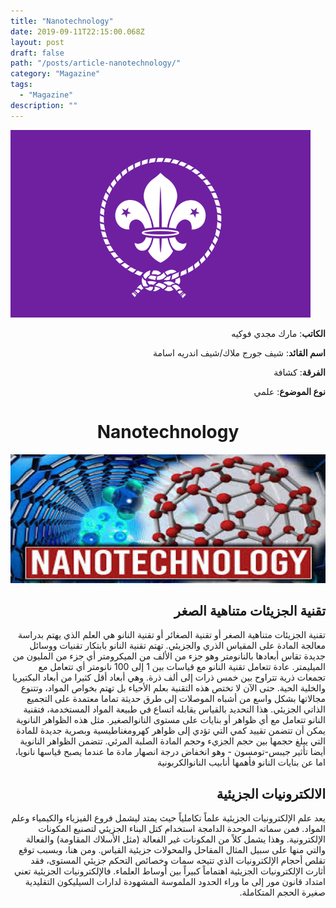 ```yaml
---
title: "Nanotechnology"
date: 2019-09-11T22:15:00.068Z
layout: post
draft: false
path: "/posts/article-nanotechnology/"
category: "Magazine"
tags:
  - "Magazine"
description: ""
---
```


![](scouts.png)

<div dir="rtl">


<strong>الكاتب</strong>: مارك مجدي فوكيه

<strong>اسم القائد</strong>: شيف جورج ملاك/شيف اندريه اسامة

<strong>الفرقة</strong>: كشافة

<strong>نوع الموضوع</strong>: علمي

</div>

<center><h1>Nanotechnology</h1></center>

![](pic.png)

<div dir="rtl">
<h2>تقنية الجزيئات متناهية الصغر</h2>

تقنية الجزيئات متناهية الصغر أو تقنية الصغائر أو تقنية النانو هي العلم الذي يهتم بدراسة معالجة المادة على المقياس الذري والجزيئي. تهتم تقنية النانو بابتكار تقنيات ووسائل جديدة تقاس أبعادها بالنانومتر وهو جزء من الألف من الميكرومتر أي جزء من المليون من الميليمتر. عادة تتعامل تقنية النانو مع قياسات بين 1 إلى 100 نانومتر أي تتعامل مع تجمعات ذرية تتراوح بين خمس ذرات إلى ألف ذرة. وهي أبعاد أقل كثيرا من أبعاد البكتيريا والخلية الحية. حتى الآن لا تختص هذه التقنية بعلم الأحياء بل تهتم بخواص المواد، وتتنوع مجالاتها بشكل واسع من أشباه الموصلات إلى طرق حديثة تماما معتمدة على التجميع الذاتي الجزيئي. هذا التحديد بالقياس يقابله اتساع في طبيعة المواد المستخدمة، فتقنية النانو تتعامل مع أي ظواهر أو بنايات على مستوى النانوالصغير. مثل هذه الظواهر النانوية يمكن أن تتضمن تقييد كمي التي تؤدي إلى ظواهر كهرومغناطيسية وبصرية جديدة للمادة التي يبلغ حجمها بين حجم الجزيء وحجم المادة الصلبة المرئي. تتضمن الظواهر النانوية أيضا تأثير جيبس-تومسون - وهو انخفاض درجة انصهار مادة ما عندما يصبح قياسها نانويا، اما عن بنايات النانو فأهمها أنابيب النانوالكربونية

<h2>الالكترونيات الجزيئية</h2>

يعد علم الإلكترونيات الجزيئية علماً تكاملياً حيث يمتد ليشمل فروع الفيزياء والكيمياء وعلم المواد. فمن سماته الموحدة الدامجة استخدام كتل البناء الجزيئي لتصنيع المكونات الإلكترونية. وهذا يشمل كلاً من المكونات غير الفعالة (مثل الأسلاك المقاومة) والفعالة والتي منها على سبيل المثال المقاحل والمحولات جزيئية القياس. ومن هنا، وبسبب توقع تقلص أحجام الإلكترونيات الذي تتيحه سمات وخصائص التحكم جزيئي المستوى، فقد أثارت الإلكترونيات الجزيئية اهتماماً كبيراً بين أوساط العلماء. فالإلكترونيات الجزيئية تعني امتداد قانون مور إلى ما وراء الحدود الملموسة المشهودة لدارات السيليكون التقليدية صغيرة الحجم المتكاملة.
</div>
